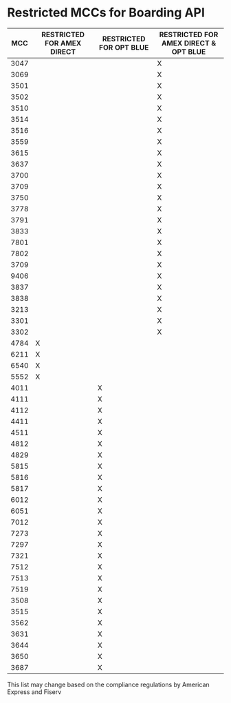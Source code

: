 #  Restricted MCCs for Boarding API 


| MCC  | RESTRICTED FOR AMEX DIRECT | RESTRICTED FOR OPT BLUE | RESTRICTED FOR AMEX DIRECT & OPT BLUE |
| ---- | -------------------------- | ----------------------- | ------------------------------------- |
| 3047 |                            |                         | X                                     |
| 3069 |                            |                         | X                                     |
| 3501 |                            |                         | X                                     |
| 3502 |                            |                         | X                                     |
| 3510 |                            |                         | X                                     |
| 3514 |                            |                         | X                                     |
| 3516 |                            |                         | X                                     |
| 3559 |                            |                         | X                                     |
| 3615 |                            |                         | X                                     |
| 3637 |                            |                         | X                                     |
| 3700 |                            |                         | X                                     |
| 3709 |                            |                         | X                                     |
| 3750 |                            |                         | X                                     |
| 3778 |                            |                         | X                                     |
| 3791 |                            |                         | X                                     |
| 3833 |                            |                         | X                                     |
| 7801 |                            |                         | X                                     |
| 7802 |                            |                         | X                                     |
| 3709 |                            |                         | X                                     |
| 9406 |                            |                         | X                                     |
| 3837 |                            |                         | X                                     |
| 3838 |                            |                         | X                                     |
| 3213 |                            |                         | X                                     |
| 3301 |                            |                         | X                                     |
| 3302 |                            |                         | X                                     |
| 4784 | X                          |                         |                                       |
| 6211 | X                          |                         |                                       |
| 6540 | X                          |                         |                                       |
| 5552 | X                          |                         |                                       |
| 4011 |                            | X                       |                                       |
| 4111 |                            | X                       |                                       |
| 4112 |                            | X                       |                                       |
| 4411 |                            | X                       |                                       |
| 4511 |                            | X                       |                                       |
| 4812 |                            | X                       |                                       |
| 4829 |                            | X                       |                                       |
| 5815 |                            | X                       |                                       |
| 5816 |                            | X                       |                                       |
| 5817 |                            | X                       |                                       |
| 6012 |                            | X                       |                                       |
| 6051 |                            | X                       |                                       |
| 7012 |                            | X                       |                                       |
| 7273 |                            | X                       |                                       |
| 7297 |                            | X                       |                                       |
| 7321 |                            | X                       |                                       |
| 7512 |                            | X                       |                                       |
| 7513 |                            | X                       |                                       |
| 7519 |                            | X                       |                                       |
| 3508 |                            | X                       |                                       |
| 3515 |                            | X                       |                                       |
| 3562 |                            | X                       |                                       |
| 3631 |                            | X                       |                                       |
| 3644 |                            | X                       |                                       |
| 3650 |                            | X                       |                                       |
| 3687 |                            | X                       |                                       |

This list may change based on the compliance regulations by American Express and Fiserv
